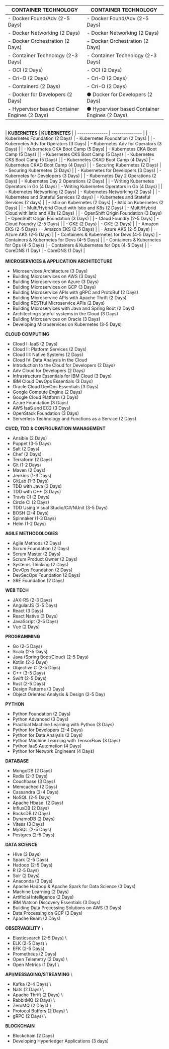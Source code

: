 | **CONTAINER TECHNOLOGY** | **CONTAINER TECHNOLOGY** |
| ------------------------ | ------------------------ |
| - Docker Found/Adv (2-5 Days) | - Docker Found/Adv (2-5 Days) |
| - Docker Networking (2 Days) | - Docker Networking (2 Days) |
| - Docker Orchestration (2 Days) | - Docker Orchestration (2 Days) |
| - Container Technology (2-3 Days) | - Container Technology (2-3 Days) |
| - OCI (2 Days) | - OCI (2 Days) |
| - Cri-O (2 Days) | - Cri-O (2 Days) |
| - Containerd (2 Days) | - Cri-O (2 Days) |
| - Docker for Developers (2 Days) | ● Docker for Developers (2 Days) |
| - Hypervisor based Container Engines (2 Days) | ●	Hypervisor based Container Engines (2 Days) |
\
| **KUBERNETES** | **KUBERNETES** |
| --------------- | --------------- |
| - Kubernetes Foundation (2 Days) | - Kubernetes Foundation (2 Days) |
| - Kubernetes Adv for Operators (3 Days) | - Kubernetes Adv for Operators (3 Days) |
| - Kubernetes CKA Boot Camp (5 Days) | - Kubernetes CKA Boot Camp (5 Days) |
| - Kubernetes CKS Boot Camp (5 Days) | - Kubernetes CKS Boot Camp (5 Days) |
| - Kubernetes CKAD Boot Camp (4 Days) | - Kubernetes CKAD Boot Camp (4 Days) |
| - Securing Kubernetes (2 Days) | - Securing Kubernetes (2 Days) |
| - Kubernetes for Developers (3 Days) | - Kubernetes for Developers (3 Days) |
| - Kubernetes Day 2 Operations (2 Days) | - Kubernetes Day 2 Operations (2 Days) |
| - Writing Kubernetes Operators in Go (4 Days) | - Writing Kubernetes Operators in Go (4 Days) |
| - Kubernetes Networking (2 Days) | - Kubernetes Networking (2 Days) |
| - Kubernetes and Stateful Services (2 days) | - Kubernetes and Stateful Services (2 days) |
| - Istio on Kubernetes (2 Days) | - Istio on Kubernetes (2 Days) |
| - Multi/Hybrid Cloud with Istio and K8s (2 Days) | - Multi/Hybrid Cloud with Istio and K8s (2 Days) |
| - OpenShift Origin Foundation (3 Days) | - OpenShift Origin Foundation (3 Days) |
| - Cloud Foundry (2-5 Days) | - Cloud Foundry (2-5 Days) |
| - GKE (2 Days) | - GKE (2 Days) |
| - Amazon EKS (2-5 Days) | - Amazon EKS (2-5 Days) |
| - Azure AKS (2-5 Days) | - Azure AKS (2-5 Days) |
| - Containers & Kubernetes for Devs (4-5 Days) | - Containers & Kubernetes for Devs (4-5 Days) |
| - Containers & Kubernetes for Ops (4-5 Days) | - Containers & Kubernetes for Ops (4-5 Days) |
| - CoreDNS (1 Day) | - CoreDNS (1 Day) |
\
\
**MICROSERVICES & APPLICATION ARCHITECTURE**
- Microservices Architecture (3 Days)
- Building Microservices on AWS (3 Days)
- Building Microservices on Azure (3 Days)
- Building Microservices on GCP (3 Days)
- Building Microservice APIs with gRPC and ProtoBuf (2 Days)
- Building Microservice APIs with Apache Thrift (2 Days)
- Building RESTful Microservice APIs (2 Days)
- Building Microservices with Java and Spring Boot (2 Days)
- Architecting stateful systems in the Cloud (3 Days)
- Building Microservices on Oracle (3 Days)
- Developing Microservices on Kubernetes (3-5 Days)

**CLOUD COMPUTING**
- Cloud I: IaaS (2 Days)
- Cloud II: Platform Services (2 Days)
- Cloud III: Native Systems (2 Days)
- Cloud IV: Data Analysis in the Cloud
- Introduction to the Cloud for Developers (2 Days)
- Adv Cloud for Developers (2 Days)
- Infrastructure Essentials for IBM Cloud (3 Days)
- IBM Cloud DevOps Essentials (3 Days)
- Oracle Cloud DevOps Essentials (3 Days)
- Google Compute Engine (2 Days)
- Google Cloud Platform (3 Days)
- Azure Foundation (3 Days)
- AWS IaaS and EC2 (3 Days)
- OpenStack Foundation (3 Days)
- Serverless Technology and Functions as a Service (2 Days)

**CI/CD, TDD & CONFIGURATION MANAGEMENT**
- Ansible (2 Days)
- Puppet (3-5 Days)
- Salt (2 Days)
- Chef (2 Days)
- Terraform (2 Days)
- Git (1-2 Days)
- Maven (2 Days)
- Jenkins (1-3 Days)
- GitLab (1-3 Days)
- TDD with Java (3 Days)
- TDD with C++ (3 Days)
- Travis CI (2 Days)
- Circle CI (2 Days)
- TDD Using Visual Studio/C#/NUnit (3-5 Days)
- BOSH (2-4 Days)
- Spinnaker (1-3 Days)
- Helm (1-2 Days)

**AGILE METHODOLOGIES**
- Agile Methods (2 Days)
- Scrum Foundation (2 Days)
- Scrum Master (2 Days)
- Scrum Product Owner (2 Days)
- Systems Thinking (2 Days)
- DevOps Foundation (2 Days)
- DevSecOps Foundation (2 Days)
- SRE Foundation (2 Days)

**WEB TECH**
- JAX-RS (2-3 Days)
- AngularJS (3-5 Days)
- React (3 Days)
- React Native (3 Days)
- JavaScript (2-5 Days)
- Vue (2 Days)

**PROGRAMMING**
- Go (2-5 Days)
- Scala (2-5 Days)
- Java (Spring Boot/Cloud) (2-5 Days)
- Kotlin (2-3 Days)
- Objective C (2-5 Days)
- C++ (3-5 Days)
- Swift (2-5 Days)
- Rust (2-5 Days)
- Design Patterns (3 Days)
- Object Oriented Analysis & Design (2-5 Day)

**PYTHON**
- Python Foundation (2 Days)
- Python Advanced (3 Days)
- Practical Machine Learning with Python (3 Days)
- Python for Developers (2-4 Days)
- Python for Data Analysis (2 Days)
- Python Machine Learning with TensorFlow (3 Days)
- Python IaaS Automation (4 Days)
- Python for Network Engineers (4 Days)

**DATABASE**
- MongoDB (2 Days)
- Redis (2-3 Days)
- Couchbase (3 Days)
- Memcached (2 Days)
- Cassandra (2-4 Days)
- NoSQL (2-5 Days)
- Apache Hbase  (2 Days)
- InfluxDB (2 Days)
- RocksDB (2 Days)
- DynamoDB (2 Days)
- Vitess (3 Days)
- MySQL (2-5 Days)
- Postgres (2-5 Days)

**DATA SCIENCE**
- Hive (2 Days)
- Spark (2-5 Days)
- Hadoop (2-5 Days)
- R (2-5 Days)
- Solr (2 Days)
- Anaconda (3 Days)
- Apache Hadoop & Apache Spark for Data Science (3 Days)
- Machine Learning (2 Days)
- Artificial Intelligence (2 Days)
- IBM Watson Discovery Essentials (3 Days)
- Building Data Processing Solutions on AWS (3 Days)
- Data Processing on GCP (3 Days)
- Apache Beam (2 Days)

**OBSERVABILITY** \
- Elasticsearch (2-5 Days) \
- ELK (2-5 Days) \
- EFK (2-5 Days) <br>
- Prometheus (2 Days) <br>
- Open Telemetry (2 Days) \
- Open Metrics (1 Day) \

**API/MESSAGING/STREAMING** \
- Kafka (2-4 Days) \
- Nats (2 Days) \
- Apache Thrift (2 Days) \
- RabbitMQ (2 Days) \
- ZeroMQ (2 Days) \
- Protocol Buffers (2 Days) \
- gRPC (2 Days) \

**BLOCKCHAIN**
- Blockchain (2 Days)
- Developing Hyperledger Applications (3 days)
